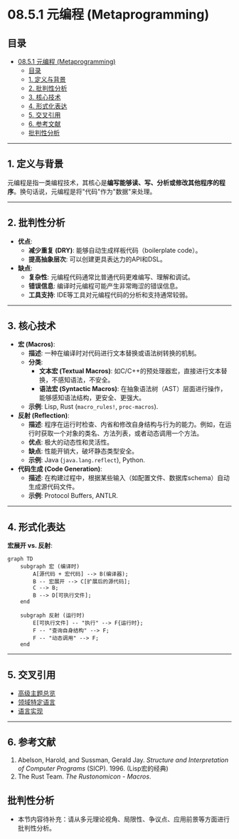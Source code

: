 # 08.5.1 元编程 (Metaprogramming)

## 目录

- [08.5.1 元编程 (Metaprogramming)](#0851-元编程-metaprogramming)
  - [目录](#目录)
  - [1. 定义与背景](#1-定义与背景)
  - [2. 批判性分析](#2-批判性分析)
  - [3. 核心技术](#3-核心技术)
  - [4. 形式化表达](#4-形式化表达)
  - [5. 交叉引用](#5-交叉引用)
  - [6. 参考文献](#6-参考文献)
  - [批判性分析](#批判性分析)

---

## 1. 定义与背景

元编程是指一类编程技术，其核心是**编写能够读、写、分析或修改其他程序的程序**。换句话说，元编程是将"代码"作为"数据"来处理。

---

## 2. 批判性分析

- **优点**:
  - **减少重复 (DRY)**: 能够自动生成样板代码（boilerplate code）。
  - **提高抽象层次**: 可以创建更具表达力的API和DSL。
- **缺点**:
  - **复杂性**: 元编程代码通常比普通代码更难编写、理解和调试。
  - **错误信息**: 编译时元编程可能产生非常晦涩的错误信息。
  - **工具支持**: IDE等工具对元编程代码的分析和支持通常较弱。

---

## 3. 核心技术

- **宏 (Macros)**:
  - **描述**: 一种在编译时对代码进行文本替换或语法树转换的机制。
  - **分类**:
    - **文本宏 (Textual Macros)**: 如C/C++的预处理器宏，直接进行文本替换，不感知语法，不安全。
    - **语法宏 (Syntactic Macros)**: 在抽象语法树（AST）层面进行操作，能够感知语法结构，更安全、更强大。
  - **示例**: Lisp, Rust (`macro_rules!`, `proc-macros`).
- **反射 (Reflection)**:
  - **描述**: 程序在运行时检查、内省和修改自身结构与行为的能力。例如，在运行时获取一个对象的类名、方法列表，或者动态调用一个方法。
  - **优点**: 极大的动态性和灵活性。
  - **缺点**: 性能开销大，破坏静态类型安全。
  - **示例**: Java (`java.lang.reflect`), Python.
- **代码生成 (Code Generation)**:
  - **描述**: 在构建过程中，根据某些输入（如配置文件、数据库schema）自动生成源代码文件。
  - **示例**: Protocol Buffers, ANTLR.

---

## 4. 形式化表达

**宏展开 vs. 反射**:

```mermaid
graph TD
    subgraph 宏 (编译时)
        A[源代码 + 宏代码] --> B(编译器);
        B -- 宏展开 --> C[扩展后的源代码];
        C --> B;
        B --> D[可执行文件];
    end

    subgraph 反射 (运行时)
        E[可执行文件] -- "执行" --> F{运行时};
        F -- "查询自身结构" --> F;
        F -- "动态调用" --> F;
    end
```

---

## 5. 交叉引用

- [高级主题总览](README.md)
- [领域特定语言](08.5.2_Domain_Specific_Languages.md)
- [语言实现](README.md)

---

## 6. 参考文献

1. Abelson, Harold, and Sussman, Gerald Jay. *Structure and Interpretation of Computer Programs* (SICP). 1996. (Lisp宏的经典)
2. The Rust Team. *The Rustonomicon - Macros*.

## 批判性分析

- 本节内容待补充：请从多元理论视角、局限性、争议点、应用前景等方面进行批判性分析。
